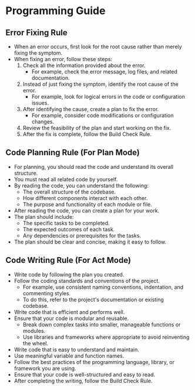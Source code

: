 # Programming Guide

## Error Fixing Rule

- When an error occurs, first look for the root cause rather than merely fixing the symptom.
- When fixing an error, follow these steps:
  1. Check all the information provided about the error.
     - For example, check the error message, log files, and related documentation.
  2. Instead of just fixing the symptom, identify the root cause of the error.
     - For example, look for logical errors in the code or configuration issues.
  3. After identifying the cause, create a plan to fix the error.
     - For example, consider code modifications or configuration changes.
  4. Review the feasibility of the plan and start working on the fix.
  5. After the fix is complete, follow the Build Check Rule.

## Code Planning Rule (For Plan Mode)

- For planning, you should read the code and understand its overall structure.
- You must read all related code by yourself.
- By reading the code, you can understand the following:
  - The overall structure of the codebase.
  - How different components interact with each other.
  - The purpose and functionality of each module or file.
- After reading the code, you can create a plan for your work.
- The plan should include:
  - The specific tasks to be completed.
  - The expected outcomes of each task.
  - Any dependencies or prerequisites for the tasks.
- The plan should be clear and concise, making it easy to follow.

## Code Writing Rule (For Act Mode)

- Write code by following the plan you created.
- Follow the coding standards and conventions of the project.
  - For example, use consistent naming conventions, indentation, and commenting styles.
  - To do this, refer to the project's documentation or existing codebase.
- Write code that is efficient and performs well.
- Ensure that your code is modular and reusable.
  - Break down complex tasks into smaller, manageable functions or modules.
  - Use libraries and frameworks where appropriate to avoid reinventing the wheel.
- Write code that is easy to understand and maintain.
- Use meaningful variable and function names.
- Follow the best practices of the programming language, library, or framework you are using.
- Ensure that your code is well-structured and easy to read.
- After completing the writing, follow the Build Check Rule.